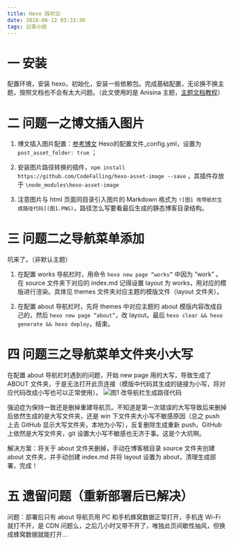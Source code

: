 ```yaml
---
title: Hexo 踩坑记
date: 2018-06-12 03:33:30
tags: 记录小结
---
```

# 一 安装
配置环境，安装 hexo，初始化，安装一些依赖包。完成基础配置，无论换不换主题，按照文档也不会有太大问题。（此文使用的是 Anisina 主题，[主题文档教程](https://haojen.github.io/2017/05/09/Anisina-%E4%B8%AD%E6%96%87%E4%BD%BF%E7%94%A8%E6%95%99%E7%A8%8B/)）

# 二 问题一之博文插入图片
1. 博文插入图片配置：[参考博文](http://etrd.org/2017/01/23/hexo%E4%B8%AD%E5%AE%8C%E7%BE%8E%E6%8F%92%E5%85%A5%E6%9C%AC%E5%9C%B0%E5%9B%BE%E7%89%87/)
Hexo的配置文件_config.yml，设置为 `post_asset_folder: true` ；

2. 安装图片路径转换的插件，`npm install https://github.com/CodeFalling/hexo-asset-image --save` ，其插件存放于 `\node_modules\hexo-asset-image` 

3. 注意图片与 html 页面同目录引入图片的 Markdown 格式为 `![图1 改导航栏生成路径代码](图1.PNG)`，路径怎么写要看最后生成的静态博客目录结构。

# 三 问题二之导航菜单添加
坑来了。（非默认主题）
1. 在配置 works 导航栏时，用命令 `hexo new page “works”` 中因为 “work” 。在 source 文件夹下对应的 index.md 记得设置 layout 为 works，用对应的模版进行渲染。具体见 themes 文件夹对应主题的模版文件（layout 文件夹）。

2. 在配置 about 导航栏时，先将 themes 中对应主题的 about 模版内容改成自己的，然后 `hexo new page “about”`，改 layout。最后 `hexo clear && hexo generate && hexo deploy`，结束。

# 四 问题三之导航菜单文件夹小大写
在配置 about 导航栏时遇到的问题，开始 new page 用的大写，导致生成了 ABOUT 文件夹，于是无法打开此页连接（模版中代码其生成的链接为小写，将对应代码改成小写也可以正常使用）。
![图1 改导航栏生成路径代码](图1.PNG)

强迫症为保持一致还是删掉重建导航页。不知道是第一次错误的大写导致后来删掉后依然生成的是大写文件夹，还是 win 下文件夹大小写不敏感原因（总之 push 上去 GitHub 显示大写文件夹，本地为小写），反复删除生成重新 push，GitHub 上依然是大写文件夹，git 设置大小写不敏感也无济于事。这是个大坑啊。

解决方案：将关于 about 文件夹删掉，手动在博客根目录 source 文件夹创建 about 文件夹，并手动创建 index.md 并将 layout 设置为 about，清理生成部署，完成！

# 五 遗留问题（重新部署后已解决）
问题：部署后只有 about 导航页用 PC 和手机蜂窝数据正常打开，手机连 Wi-Fi 就打不开，是 CDN 问题么，之后几小时又带不开了，唯独此页间歇性抽风，但换成蜂窝数据就能打开…